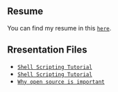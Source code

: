 ## Resume
You can find my resume in this  <a href="https://github.com/aryabartar/my-files/tree/master/resume" target="_blank">`here`</a>. 

## Rresentation Files
- <a href="https://github.com/aryabartar/my-files/tree/master/presentation/ShellScriptingTutorial" target="_blank">`Shell Scripting Tutorial`</a>  
- <a href="https://github.com/aryabartar/my-files/tree/master/presentation/OpenSource" target="_blank">`Shell Scripting Tutorial`</a>  
- <a href="https://github.com/aryabartar/my-files/tree/master/presentation/OpenSource" target="_blank">`Why open source is important`</a>  

